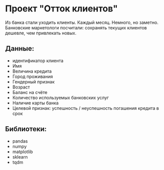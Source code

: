 # Проект "Отток клиентов"

Из банка стали уходить клиенты. Каждый месяц. Немного, но заметно. Банковские маркетологи посчитали: сохранять текущих клиентов дешевле, чем привлекать новых.

## Данные:
* идентификатор клиента
* Имя
* Величина кредита
* Город проживания
* Гендерный признак
* Возраст
* Баланс на счёте
* Количество используемых банковских услуг
* Наличие карты банка
* Целевой признак: успешность / неуспешность погашения кредита в срок

## Библиотеки:
* pandas
* numpy
* matplotlib
* sklearn
* tqdm
